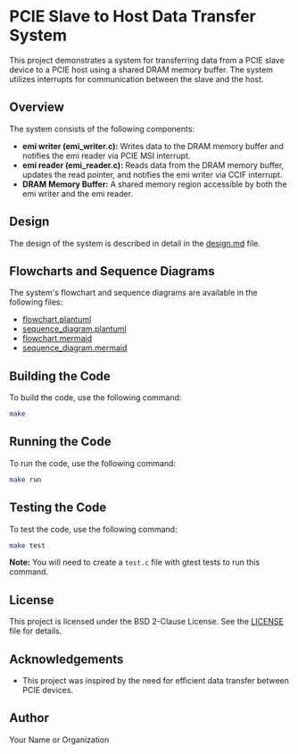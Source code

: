 # PCIE Slave to Host Data Transfer System

This project demonstrates a system for transferring data from a PCIE slave device to a PCIE host using a shared DRAM memory buffer. The system utilizes interrupts for communication between the slave and the host.

## Overview

The system consists of the following components:

*   **emi writer (emi\_writer.c):** Writes data to the DRAM memory buffer and notifies the emi reader via PCIE MSI interrupt.
*   **emi reader (emi\_reader.c):** Reads data from the DRAM memory buffer, updates the read pointer, and notifies the emi writer via CCIF interrupt.
*   **DRAM Memory Buffer:** A shared memory region accessible by both the emi writer and the emi reader.

## Design

The design of the system is described in detail in the [design.md](design.md) file.

## Flowcharts and Sequence Diagrams

The system's flowchart and sequence diagrams are available in the following files:

*   [flowchart.plantuml](flowchart.plantuml)
*   [sequence\_diagram.plantuml](sequence_diagram.plantuml)
*   [flowchart.mermaid](flowchart.mermaid)
*   [sequence\_diagram.mermaid](sequence_diagram.mermaid)

## Building the Code

To build the code, use the following command:

```bash
make
```

## Running the Code

To run the code, use the following command:

```bash
make run
```

## Testing the Code

To test the code, use the following command:

```bash
make test
```

**Note:** You will need to create a `test.c` file with gtest tests to run this command.

## License

This project is licensed under the BSD 2-Clause License. See the [LICENSE](LICENSE) file for details.

## Acknowledgements

*   This project was inspired by the need for efficient data transfer between PCIE devices.

## Author

Your Name or Organization
